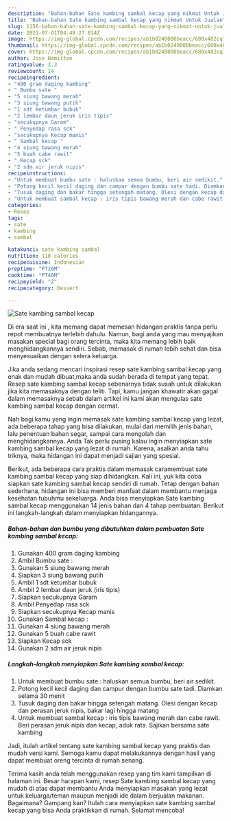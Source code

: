 ```yaml
---
description: "Bahan-bahan Sate kambing sambal kecap yang nikmat Untuk Jualan"
title: "Bahan-bahan Sate kambing sambal kecap yang nikmat Untuk Jualan"
slug: 1156-bahan-bahan-sate-kambing-sambal-kecap-yang-nikmat-untuk-jualan
date: 2021-07-01T04:48:27.814Z
image: https://img-global.cpcdn.com/recipes/ab1b0240000beacc/680x482cq70/sate-kambing-sambal-kecap-foto-resep-utama.jpg
thumbnail: https://img-global.cpcdn.com/recipes/ab1b0240000beacc/680x482cq70/sate-kambing-sambal-kecap-foto-resep-utama.jpg
cover: https://img-global.cpcdn.com/recipes/ab1b0240000beacc/680x482cq70/sate-kambing-sambal-kecap-foto-resep-utama.jpg
author: Jose Hamilton
ratingvalue: 3.3
reviewcount: 14
recipeingredient:
- "400 gram daging kambing"
- " Bumbu sate "
- "5 siung bawang merah"
- "3 siung bawang putih"
- "1 sdt ketumbar bubuk"
- "2 lembar daun jeruk iris tipis"
- "secukupnya Garam"
- " Penyedap rasa sck"
- "secukupnya Kecap manis"
- " Sambal kecap "
- "4 siung bawang merah"
- "5 buah cabe rawit"
- " Kecap sck"
- "2 sdm air jeruk nipis"
recipeinstructions:
- "Untuk membuat bumbu sate : haluskan semua bumbu, beri air sedikit."
- "Potong kecil kecil daging dan campur dengan bumbu sate tadi. Diamkan selama 30 menit"
- "Tusuk daging dan bakar hingga setengah matang. Olesi dengan kecap dan perasan jeruk nipis, bakar lagi hingga matang"
- "Untuk membuat sambal kecap : iris tipis bawang merah dan cabe rawit. Beri perasan jeruk nipis dan kecap, aduk rata. Sajikan bersama sate kambing"
categories:
- Resep
tags:
- sate
- kambing
- sambal

katakunci: sate kambing sambal 
nutrition: 118 calories
recipecuisine: Indonesian
preptime: "PT16M"
cooktime: "PT46M"
recipeyield: "2"
recipecategory: Dessert

---
```



![Sate kambing sambal kecap](https://img-global.cpcdn.com/recipes/ab1b0240000beacc/680x482cq70/sate-kambing-sambal-kecap-foto-resep-utama.jpg)

Di era  saat ini , kita memang dapat memesan hidangan praktis tanpa perlu repot membuatnya terlebih dahulu. Namun, bagi anda yang mau menyajikan masakan special bagi orang tercinta, maka kita memang lebih baik menghidangkannya sendiri. Sebab, memasak di rumah lebih sehat dan bisa menyesuaikan dengan selera keluarga.

Jika anda sedang mencari inspirasi resep sate kambing sambal kecap yang enak dan mudah dibuat,maka anda sudah berada di tempat yang tepat. Resep sate kambing sambal kecap  sebenarnya tidak susah untuk dilakukan jika kita memasaknya dengan teliti. Tapi, kamu jangan khawatir akan gagal dalam memasaknya 
sebab dalam artikel ini kami akan mengulas sate kambing sambal kecap dengan cermat.  



Nah bagi kamu yang ingin memasak sate kambing sambal kecap yang lezat, ada beberapa tahap yang bisa dilakukan, mulai dari memilih jenis bahan, lalu penentuan bahan segar, sampai cara mengolah dan menghidangkannya. Anda Tak perlu pusing kalau ingin menyiapkan sate kambing sambal kecap yang lezat di rumah. Karena, asalkan anda  tahu triknya, maka hidangan ini dapat menjadi sajian yang spesial.

Berikut, ada beberapa cara praktis  dalam memasak caramembuat sate kambing sambal kecap yang siap dihidangkan. Kali ini, yuk kita coba siapkan sate kambing sambal kecap sendiri di rumah. Tetap dengan bahan sederhana, hidangan ini bisa memberi manfaat dalam membantu menjaga kesehatan tubuhmu sekeluarga. Anda bisa menyiapkan Sate kambing sambal kecap menggunakan 14 jenis bahan dan 4 tahap pembuatan. Berikut ini langkah-langkah dalam menyiapkan hidangannya.

<!--inarticleads1-->

##### Bahan-bahan dan bumbu yang dibutuhkan dalam pembuatan Sate kambing sambal kecap:

1. Gunakan 400 gram daging kambing
1. Ambil  Bumbu sate :
1. Gunakan 5 siung bawang merah
1. Siapkan 3 siung bawang putih
1. Ambil 1 sdt ketumbar bubuk
1. Ambil 2 lembar daun jeruk (iris tipis)
1. Siapkan secukupnya Garam
1. Ambil  Penyedap rasa sck
1. Siapkan secukupnya Kecap manis
1. Gunakan  Sambal kecap :
1. Gunakan 4 siung bawang merah
1. Gunakan 5 buah cabe rawit
1. Siapkan  Kecap sck
1. Gunakan 2 sdm air jeruk nipis




<!--inarticleads2-->

##### Langkah-langkah menyiapkan Sate kambing sambal kecap:

1. Untuk membuat bumbu sate : haluskan semua bumbu, beri air sedikit.
1. Potong kecil kecil daging dan campur dengan bumbu sate tadi. Diamkan selama 30 menit
1. Tusuk daging dan bakar hingga setengah matang. Olesi dengan kecap dan perasan jeruk nipis, bakar lagi hingga matang
1. Untuk membuat sambal kecap : iris tipis bawang merah dan cabe rawit. Beri perasan jeruk nipis dan kecap, aduk rata. Sajikan bersama sate kambing




Jadi, itulah artikel tentang  sate kambing sambal kecap  yang praktis dan mudah versi kami. Semoga kamu dapat melakukannya dengan hasil yang dapat membuat oreng tercinta di rumah senang. 

Terima kasih anda telah menggunakan resep yang tim kami tampilkan di halaman ini. Besar harapan kami, resep  Sate kambing sambal kecap yang mudah di atas dapat membantu Anda menyiapkan masakan yang lezat untuk keluarga/teman maupun menjadi ide dalam berjualan makanan. Bagaimana? Gampang kan? Itulah cara menyiapkan sate kambing sambal kecap yang bisa Anda praktikkan di rumah. Selamat mencoba!

